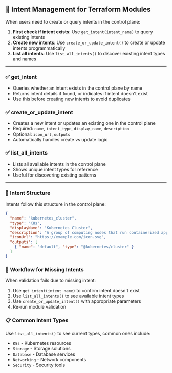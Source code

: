 ## 🎯 Intent Management for Terraform Modules

When users need to create or query intents in the control plane:

1. **First check if intent exists**: Use `get_intent(intent_name)` to query existing intents
2. **Create new intents**: Use `create_or_update_intent()` to create or update intents programmatically
3. **List all intents**: Use `list_all_intents()` to discover existing intent types and names

---

### ✅ get_intent
- Queries whether an intent exists in the control plane by name
- Returns intent details if found, or indicates if intent doesn't exist
- Use this before creating new intents to avoid duplicates

### ✅ create_or_update_intent
- Creates a new intent or updates an existing one in the control plane
- Required: `name`, `intent_type`, `display_name`, `description`
- Optional: `icon_url`, `outputs`
- Automatically handles create vs update logic

### ✅ list_all_intents
- Lists all available intents in the control plane
- Shows unique intent types for reference
- Useful for discovering existing patterns

---

### 📝 Intent Structure

Intents follow this structure in the control plane:

```json
{
  "name": "kubernetes_cluster",
  "type": "K8s",
  "displayName": "Kubernetes Cluster",
  "description": "A group of computing nodes that run containerized applications",
  "iconUrl": "https://example.com/icon.svg",
  "outputs": [
    { "name": "default", "type": "@kubernetes/cluster" }
  ]
}
```

### 🔄 Workflow for Missing Intents

When validation fails due to missing intent:

1. Use `get_intent(intent_name)` to confirm intent doesn't exist
2. Use `list_all_intents()` to see available intent types
3. Use `create_or_update_intent()` with appropriate parameters
4. Re-run module validation

### 📋 Common Intent Types

Use `list_all_intents()` to see current types, common ones include:
- `K8s` - Kubernetes resources
- `Storage` - Storage solutions
- `Database` - Database services
- `Networking` - Network components
- `Security` - Security tools
